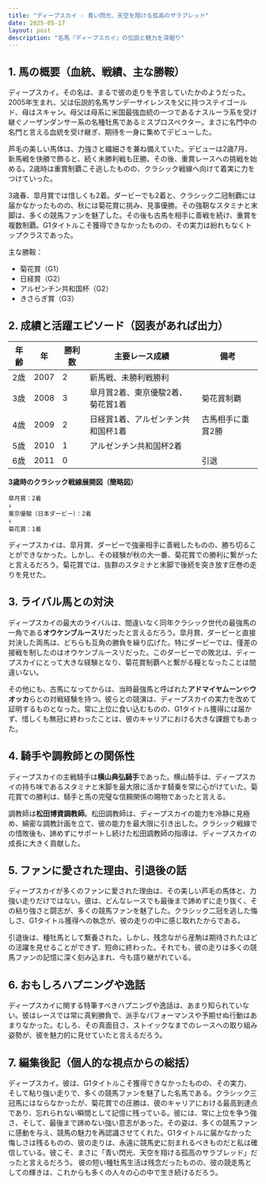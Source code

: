 ```yaml
---
title: "ディープスカイ - 青い閃光、天空を翔ける孤高のサラブレッド"
date: 2025-05-17
layout: post
description: "名馬『ディープスカイ』の伝説と魅力を深堀り"
---
```


## 1. 馬の概要（血統、戦績、主な勝鞍）

ディープスカイ。その名は、まるで彼の走りを予言していたかのようだった。2005年生まれ、父は伝説的名馬サンデーサイレンスを父に持つステイゴールド、母はスキャン。母父は母系に米国最強血統の一つであるナスルーラ系を受け継ぐノーザンダンサー系の名種牡馬であるミスプロスペクター。まさに名門中の名門と言える血統を受け継ぎ、期待を一身に集めてデビューした。

芦毛の美しい馬体は、力強さと繊細さを兼ね備えていた。デビューは2歳7月、新馬戦を快勝で飾ると、続く未勝利戦も圧勝。その後、重賞レースへの挑戦を始める。2歳時は重賞制覇こそ逃したものの、クラシック戦線へ向けて着実に力をつけていった。

3歳春、皐月賞では惜しくも2着。ダービーでも2着と、クラシック二冠制覇には届かなかったものの、秋には菊花賞に挑み、見事優勝。その強靭なスタミナと末脚は、多くの競馬ファンを魅了した。その後も古馬を相手に善戦を続け、重賞を複数制覇。G1タイトルこそ獲得できなかったものの、その実力は紛れもなくトップクラスであった。

主な勝鞍：

* 菊花賞（G1）
* 日経賞（G2）
* アルゼンチン共和国杯（G2）
* きさらぎ賞（G3）


## 2. 成績と活躍エピソード（図表があれば出力）


| 年齢 | 年 | 勝利数 | 主要レース成績 | 備考 |
|---|---|---|---|---|
| 2歳 | 2007 | 2 | 新馬戦、未勝利戦勝利 |  |
| 3歳 | 2008 | 3 | 皐月賞2着、東京優駿2着、菊花賞1着 | 菊花賞制覇 |
| 4歳 | 2009 | 2 | 日経賞1着、アルゼンチン共和国杯1着 | 古馬相手に重賞2勝 |
| 5歳 | 2010 | 1 | アルゼンチン共和国杯2着 |  |
| 6歳 | 2011 | 0 |  |  引退 |


**3歳時のクラシック戦線展開図（簡略図）**

```
皐月賞：2着
↓
東京優駿（日本ダービー）：2着
↓
菊花賞：1着
```

ディープスカイは、皐月賞、ダービーで強豪相手に善戦したものの、勝ち切ることができなかった。しかし、その経験が秋の大一番、菊花賞での勝利に繋がったと言えるだろう。菊花賞では、抜群のスタミナと末脚で後続を突き放す圧巻の走りを見せた。


## 3. ライバル馬との対決

ディープスカイの最大のライバルは、間違いなく同年クラシック世代の最強馬の一角である**オウケンブルースリ**だったと言えるだろう。皐月賞、ダービーと直接対決した両馬は、どちらも互角の勝負を繰り広げた。特にダービーでは、僅差の接戦を制したのはオウケンブルースリだった。このダービーでの敗北は、ディープスカイにとって大きな経験となり、菊花賞制覇へと繋がる糧となったことは間違いない。

その他にも、古馬になってからは、当時最強馬と呼ばれた**アドマイヤムーン**や**ウオッカ**らとの対戦経験を持つ。彼らとの競演は、ディープスカイの実力を改めて証明するものとなった。常に上位に食い込むものの、G1タイトル獲得には届かず、惜しくも無冠に終わったことは、彼のキャリアにおける大きな課題でもあった。


## 4. 騎手や調教師との関係性

ディープスカイの主戦騎手は**横山典弘騎手**であった。横山騎手は、ディープスカイの持ち味であるスタミナと末脚を最大限に活かす騎乗を常に心がけていた。菊花賞での勝利は、騎手と馬の完璧な信頼関係の賜物であったと言える。

調教師は**松田博資調教師**。松田調教師は、ディープスカイの能力を冷静に見極め、綿密な調教計画を立て、彼の能力を最大限に引き出した。クラシック戦線での惜敗後も、諦めずにサポートし続けた松田調教師の指導は、ディープスカイの成長に大きく貢献した。


## 5. ファンに愛された理由、引退後の話

ディープスカイが多くのファンに愛された理由は、その美しい芦毛の馬体と、力強い走りだけではない。彼は、どんなレースでも最後まで諦めずに走り抜く、その粘り強さと闘志が、多くの競馬ファンを魅了した。クラシック二冠を逃した悔しさ、G1タイトル獲得への執念が、彼の走りの中に感じ取れたからである。

引退後は、種牡馬として繋養された。しかし、残念ながら産駒は期待されたほどの活躍を見せることができず、短命に終わった。それでも、彼の走りは多くの競馬ファンの記憶に深く刻み込まれ、今も語り継がれている。


## 6. おもしろハプニングや逸話

ディープスカイに関する特筆すべきハプニングや逸話は、あまり知られていない。彼はレースでは常に真剣勝負で、派手なパフォーマンスや予期せぬ行動はあまりなかった。むしろ、その真面目さ、ストイックなまでのレースへの取り組み姿勢が、彼を魅力的に見せていたと言えるだろう。


## 7. 編集後記（個人的な視点からの総括）

ディープスカイ。彼は、G1タイトルこそ獲得できなかったものの、その実力、そして粘り強い走りで、多くの競馬ファンを魅了した名馬である。クラシック三冠馬にはならなかったが、菊花賞での圧勝は、彼のキャリアにおける最高到達点であり、忘れられない瞬間として記憶に残っている。彼には、常に上位を争う強さ、そして、最後まで諦めない強い意志があった。その姿は、多くの競馬ファンに感動を与え、競馬の魅力を再認識させてくれた。G1タイトルに届かなかった悔しさは残るものの、彼の走りは、永遠に競馬史に刻まれるべきものだと私は確信している。彼こそ、まさに「青い閃光、天空を翔ける孤高のサラブレッド」だったと言えるだろう。  彼の短い種牡馬生活は残念だったものの、彼の競走馬としての輝きは、これからも多くの人々の心の中で生き続けるだろう。
